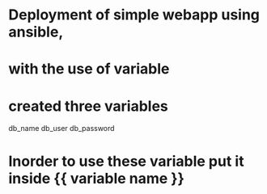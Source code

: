 # Deployment of simple webapp using ansible,
# with the use of variable
# created three variables
   db_name
   db_user
   db_password

# Inorder to use these variable put it inside {{ variable name }}